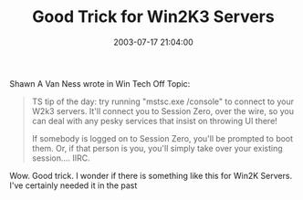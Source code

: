 ﻿---
layout: post
title: "Good Trick for Win2K3 Servers"
comments: false
date: 2003-07-17 21:04:00
categories:
 - Technology
subtext-id: 1462f006-ca95-4632-9eaf-3e2168b33de1
alias: /blog/Good-Trick-for-Win2K3-Servers.aspx
---


Shawn A Van Ness wrote in Win Tech Off Topic:

> TS tip of the day: try running "mstsc.exe /console" to connect to your W2k3 servers. It'll connect you to Session Zero, over the wire, so you can deal with any pesky services that insist on throwing UI there!
> 
> If somebody is logged on to Session Zero, you'll be prompted to boot them. Or, if that person is you, you'll simply take over your existing session.... IIRC.

Wow. Good trick. I wonder if there is something like this for Win2K Servers. I've certainly needed it in the past
